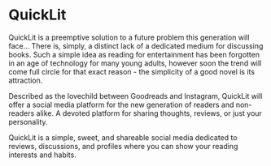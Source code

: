 # QuickLit

QuickLit is a preemptive solution to a future problem this generation will face...
 There is, simply, a distinct lack of a dedicated medium for discussing books. 
 Such a simple idea as reading for entertainment has been forgotten in an age of technology for many young adults, 
 however soon the trend will come full circle for that exact reason - the simplicity of a good novel is its attraction.
 
 Described as the lovechild between Goodreads and Instagram, QuickLit will offer a social media platform for 
 the new generation of readers and non-readers alike. A devoted platform for sharing thoughts, reviews, or just your personality.

 QuickLit is a simple, sweet, and shareable social media dedicated to reviews, discussions, and profiles where you can show your 
 reading interests and habits.
 

